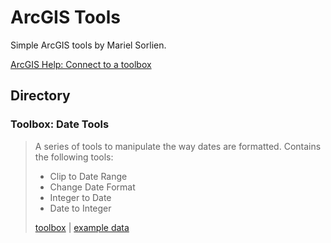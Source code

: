 # ArcGIS Tools
Simple ArcGIS tools by Mariel Sorlien.

[ArcGIS Help: Connect to a toolbox](https://pro.arcgis.com/en/pro-app/help/projects/connect-to-a-toolbox.htm)

## Directory

### Toolbox: Date Tools
> A series of tools to manipulate the way dates are formatted. Contains the following tools:
> - Clip to Date Range
> - Change Date Format
> - Integer to Date
> - Date to Integer
>
> [toolbox](https://github.com/msorlien/ArcGIS-Tools/blob/master/Tools/DateTools.pyt) | [example data](https://github.com/msorlien/ArcGIS-Tools/blob/master/Example%20Data/DateTools.zip)

